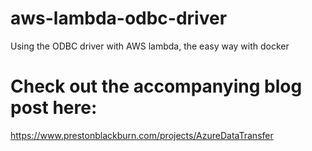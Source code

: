 # aws-lambda-odbc-driver
Using the ODBC driver with AWS lambda, the easy way with docker

# Check out the accompanying blog post here:
https://www.prestonblackburn.com/projects/AzureDataTransfer
